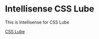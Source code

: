 # Intellisense CSS Lube

This is Intellisense for CSS Lube

[CSS Lube](https://artxe2.github.io/css-lube/)